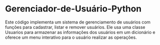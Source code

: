 # Gerenciador-de-Usuário-Python
Este código implementa um sistema de gerenciamento de usuários com funções para cadastrar, listar e remover usuários. Ele usa uma classe Usuarios para armazenar as informações dos usuários em um dicionário e oferece um menu interativo para o usuário realizar as operações.
